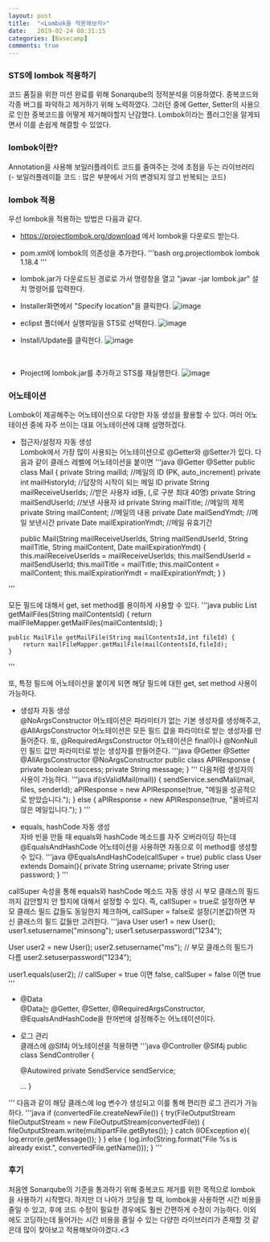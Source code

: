 ```yaml
---
layout: post
title:  "<Lombok을 적용해보자>"
date:   2019-02-24 00:31:15
categories: [Basecamp]
comments: true
---
```




### STS에 lombok 적용하기
코드 품질을 위한 미션 완료를 위해 Sonarqube의 정적분석을 이용하였다. 중복코드와 각종 버그를 파악하고 제거하기 위해 노력하였다. 그러던 중에 Getter, Setter의 사용으로 인한 중복코드를 어떻게 제거해야할지 난감했다. Lombok이라는 플러그인을 알게되면서 이를 손쉽게 해결할 수 있었다. 

### lombok이란?
Annotation을 사용해 보일러플레이트 코드를 줄여주는 것에 초점을 두는 라이브러리<br>
(- 보일러플레이틑 코드 : 많은 부분에서 거의 변경되지 않고 반복되는 코드)

### lombok 적용
우선 lombok을 적용하는 방법은 다음과 같다.
* https://projectlombok.org/download 에서 lombok을 다운로드 받는다.

* pom.xml에 lombok의 의존성을 추가한다.
'''bash
		<dependency>
			<groupId>org.projectlombok</groupId>
			<artifactId>lombok</artifactId>
			<version>1.18.4</version>
		</dependency>
'''

* lombok.jar가 다운로드된 경로로 가서 명령창을 열고 "javar -jar lombok.jar" 설치 명령어를 입력한다.

* Installer화면에서 "Specify location"을 클릭한다.
![image](https://user-images.githubusercontent.com/28076434/53289494-f4712f00-37d9-11e9-966c-cf9e5430d042.png)

* eclipst 폴더에서 실행파일을 STS로 선택한다. 
![image](https://user-images.githubusercontent.com/28076434/53289504-2b474500-37da-11e9-901e-10140b324749.png)

* Install/Update를 클릭한다.
![image](https://user-images.githubusercontent.com/28076434/53289519-4d40c780-37da-11e9-8ca2-03f252614b91.png)

<br>

* Project에 lombok.jar를 추가하고 STS를 재실행한다.
![image](https://user-images.githubusercontent.com/28076434/53289524-6f3a4a00-37da-11e9-9bcc-4d69ca9d630b.png)

### 어노테이션
Lombok이 제공해주는 어노테이션으로 다양한 자동 생성을 활용할 수 있다. 여러 어노테이션 중에 자주 쓰이는 대표 어노테이션에 대해 설명하겠다.
* 접근자/설정자 자동 생성<br>
Lombok에서 가장 많이 사용되는 어노테이션으로 @Getter와 @Setter가 있다. 다음과 같이 클래스 레벨에 어노테이션을 붙이면
'''java
@Getter @Setter
public class Mail {
	private String	mailId;					//메일의 ID (PK, auto_increment)
	private int		mailHistoryId;			//답장의 시작이 되는 메일 ID
	private String	mailReceiveUserIds;		//받은 사용자 id들, (,로 구분 최대 40명)
	private String	mailSendUserId;			//보낸 사용자 id
	private String 	mailTitle;				//메일의 제목
	private String 	mailContent;			//메일의 내용
	private Date	mailSendYmdt;			//메일 보낸시간
	private Date	mailExpirationYmdt;		//메일 유효기간

	public Mail(String mailReceiveUserIds, String mailSendUserId, String mailTitle, String mailContent, Date mailExpirationYmdt) {
		this.mailReceiveUserIds = mailReceiveUserIds;
		this.mailSendUserId = mailSendUserId;
		this.mailTitle = mailTitle;
		this.mailContent = mailContent;
		this.mailExpirationYmdt = mailExpirationYmdt;
	}
}

'''

모든 필드에 대해서 get, set method를 용이하게 사용할 수 있다.
'''java
public List<MailFile> getMailFiles(String mailContentsId) {
		return mailFileMapper.getMailFiles(mailContentsId);
	}
	
	public MailFile getMailFile(String mailContentsId,int fileId) {
		return mailFileMapper.getMailFile(mailContentsId,fileId);
	}
'''

또, 특정 필드에 어노테이션을 붙이게 되면 해당 필드에 대한 get, set method 사용이 가능하다.

* 생성자 자동 생성<br>
@NoArgsConstructor 어노테이션은 파라미터가 없는 기본 생성자를 생성해주고, @AllArgsConstructor 어노테이션은 모든 필드 값을 파라미터로 받는 생성자를 만들어준다. 또, @RequiredArgsConstructor 어노테이션은 final이나 @NonNull인 필드 값만 파라미터로 받는 생성자를 만들어준다.
'''java
@Getter @Setter
@AllArgsConstructor
@NoArgsConstructor
public class APIResponse {
	private boolean success;
	private String message;
}
'''
다음처럼 생성자의 사용이 가능하다.
'''java
		if(isValidMail(mail)) {
			sendService.sendMali(mail, files, senderId);
			aPIResponse = new APIResponse(true, "메일을 성공적으로 받았습니다.");
		}
		else {
			aPIResponse = new APIResponse(true, "올바르지 않은 메일입니다.");
		}
'''

* equals, hashCode 자동 생성<br>
자바 빈을 만들 때 equals와 hashCode 메소드를 자주 오버라이딩 하는데 @EqualsAndHashCode 어노테이션을 사용하면 자동으로 이 method를 생성할 수 있다.
'''java
@EqualsAndHashCode(callSuper = true)
public class User extends Domain(){
    private String username;
    private String user password;
}
'''

callSuper 속성을 통해 equals와 hashCode 메소드 자동 생성 시 부모 클래스의 필드까지 감안할지 안 할지에 대해서 설정할 수 있다. 즉, callSuper = true로 설정하면 부모 클래스 필드 값들도 동일한지 체크하며, callSuper = false로 설정(기본값)하면 자신 클래스의 필드 값들만 고려한다.
'''java
User user1 = new User();
user1.setusername("minsong");
user1.setuserpassword("1234");

User user2 = new User();
user2.setusername("ms"); // 부모 클래스의 필드가 다름
user2.setuserpassword("1234");

user1.equals(user2); // callSuper = true 이면 false, callSuper = false 이면 true
'''

* @Data<br>
@Data는 @Getter, @Setter, @RequiredArgsConstructor, @EqualsAndHashCode을 한꺼번에 설정해주는 어노테이션이다.

* 로그 관리<br>
클래스에 @Slf4j 어노테이션을 적용하면
'''java
@Controller
@Slf4j
public class SendController {

	@Autowired
	private SendService sendService;

    ...
}

'''
다음과 같이 해당 클래스에 log 변수가 생성되고 이를 통해 편리한 로그 관리가 가능하다.
'''java
if (convertedFile.createNewFile()) {
				try(FileOutputStream fileOutputStream = new FileOutputStream(convertedFile)) {
					fileOutputStream.write(multipartFile.getBytes());
				} catch (IOException e){
					log.error(e.getMessage());
				}
			} else {
				log.info(String.format("File %s is already exist.", convertedFile.getName()));
			}
'''

### 후기
처음엔 Sonarqube의 기준을 통과하기 위해 중복코드 제거를 위한 목적으로 lombok을 사용하기 시작했다. 하지만 더 나아가 코딩을 할 때, lombok을 사용하면 시간 비용을 줄일 수 있고, 후에 코드 수정이 필요한 경우에도 훨씬 간편하게 수정이 가능하다. 이외에도 코딩하는데 들어가는 시간 비용을 줄일 수 있는 다양한 라이브러리가 존재할 것 같은데 많이 찾아보고 적용해보아야겠다.<3 
<!--more-->
